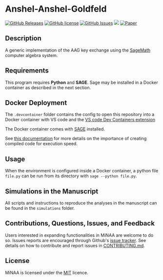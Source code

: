 # Anshel-Anshel-Goldfeld

[![GitHub Releases](https://img.shields.io/github/v/release/reednel/aag?display_name=tag)](https://github.com/reednel/aag/releases) [![GitHub license](https://img.shields.io/github/license/reednel/aag)](https://github.com/reednel/aag/blob/main/LICENCE) [![GitHub Issues](https://img.shields.io/github/issues/reednel/aag)](https://github.com/reednel/aag/issues) ![ ](https://img.shields.io/github/languages/code-size/reednel/aag) [![Paper](https://img.shields.io/badge/paper-pdf-blueviolet)](https://github.com/reednel/aag/blob/paper/paper.pdf)

## Description

A generic implementation of the AAG key exchange using the [SageMath](https://www.sagemath.org/) computer algebra system.

## Requirements

This program requires **Python** and **SAGE**. Sage may be installed in a Docker container as described in the next section.

## Docker Deployment

The `.devcontainer` folder contains the config to open this repository into a Docker container with VS code and the [VS code Dev Containers extension](https://code.visualstudio.com/docs/devcontainers/containers)

The Docker container comes with [SAGE](https://www.sagemath.org/) installed.

See [this documentation](https://doc.sagemath.org/html/en/tutorial/programming.html) for more details on the importance of creating compiled code for execution speed.

## Usage

When the environment is configured inside a Docker container, a python file `file.py` can be run from its directory with `sage --python file.py`.

## Simulations in the Manuscript

All scripts and instructions to reproduce the analyses in the manuscript can be found in the `simulations` folder.

## Contributions, Questions, Issues, and Feedback

Users interested in expanding functionalities in MiNAA are welcome to do so. Issues reports are encouraged through Github's [issue tracker](https://github.com/reednel/aag/issues). See details on how to contribute and report issues in [CONTRIBUTING.md](https://github.com/reednel/aag/blob/master/CONTRIBUTING.md).

## License

MiNAA is licensed under the [MIT](https://opensource.org/licenses/MIT) licence.
